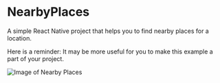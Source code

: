 # NearbyPlaces
A simple React Native project that helps you to find nearby places for a location.

Here is a reminder: It may be more useful for you to make this example a part of your project.

![Image of Nearby Places](https://i.ibb.co/0KvN7JV/Simulator-Screen-Shot-i-Phone-11-2020-06-29-at-00-40-54.png)
